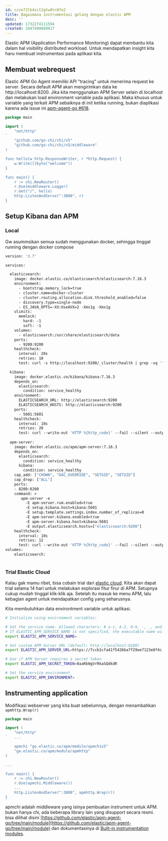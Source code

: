 ```yaml
---
id: czze72lb4zct2gtw8tn97e2
title: Bagaimana instrumentasi golang dengan elastic APM
desc: ''
updated: 1732274111594
created: 1647490689917
---
```



Elastic APM (Application Performance Monitoring) dapat membantu kita dalam hal visibility distributed workload.
Untuk mendapatkan insight kita haru membuat instrumentasi pada aplikasi kita.

## Membuat webrequest

Elastic APM Go Agent memiliki API "tracing" untuk menerima request ke server.
Secara default APM akan mengirimkan data ke http://localhost:8200. 
Jika kita menggunakan APM Server selain di localhost dan melakukan load environment variable pada aplikasi.
Maka khusus untuk variable yang terkait APM sebaiknya di init ketika running, bukan diaplikasi karena ada issue ini [apm-agent-go #618](https://github.com/elastic/apm-agent-go/issues/618).

```go
package main

import (
	"net/http"
`
	"github.com/go-chi/chi/v5"
	"github.com/go-chi/chi/v5/middleware"
)

func hello(w http.ResponseWriter, r *http.Request) {
	w.Write([]byte("welcome"))
}

func main() {
	r := chi.NewRouter()
	r.Use(middleware.Logger)
	r.Get("/", hello)
	http.ListenAndServe(":3000", r)
}
```

## Setup Kibana dan APM

### Local

Gw asummsikan semua sudah menggunakan docker, sehingga tinggal running dengan docker compose

```Dockerfile
version: '3.7'

services:

  elasticsearch:
    image: docker.elastic.co/elasticsearch/elasticsearch:7.16.3
    environment:
      - bootstrap.memory_lock=true
      - cluster.name=docker-cluster
      - cluster.routing.allocation.disk.threshold_enabled=false
      - discovery.type=single-node
      - ES_JAVA_OPTS=-XX:UseAVX=2 -Xms1g -Xmx1g
    ulimits:
      memlock:
        hard: -1
        soft: -1
    volumes:
      - elasticsearch:/usr/share/elasticsearch/data
    ports:
      - 9200:9200
    healthcheck:
      interval: 20s
      retries: 10
      test: curl -s http://localhost:9200/_cluster/health | grep -vq '"status":"red"'

  kibana:
    image: docker.elastic.co/kibana/kibana:7.16.3
    depends_on:
      elasticsearch:
        condition: service_healthy
    environment:
      ELASTICSEARCH_URL: http://elasticsearch:9200
      ELASTICSEARCH_HOSTS: http://elasticsearch:9200
    ports:
      - 5601:5601
    healthcheck:
      interval: 10s
      retries: 20
      test: curl --write-out 'HTTP %{http_code}' --fail --silent --output /dev/null http://localhost:5601/api/status
  
  apm-server:
    image: docker.elastic.co/apm/apm-server:7.16.3
    depends_on:
      elasticsearch:
        condition: service_healthy
      kibana:
        condition: service_healthy
    cap_add: ["CHOWN", "DAC_OVERRIDE", "SETGID", "SETUID"]
    cap_drop: ["ALL"]
    ports:
    - 8200:8200
    command: >
       apm-server -e
         -E apm-server.rum.enabled=true
         -E setup.kibana.host=kibana:5601
         -E setup.template.settings.index.number_of_replicas=0
         -E apm-server.kibana.enabled=true
         -E apm-server.kibana.host=kibana:5601
         -E output.elasticsearch.hosts=["elasticsearch:9200"]
    healthcheck:
      interval: 10s
      retries: 12
      test: curl --write-out 'HTTP %{http_code}' --fail --silent --output /dev/null http://localhost:8200/
volumes:
	elasticsearch:
	
```

### Trial Elastic Cloud 

Kalau gak mamu ribet, bisa cobain trial dari [elastic cloud](https://www.elastic.co/cloud/). Kita akan dapat trial selama 14 hari untuk melakukan explorasi fitur firur di APM. Setupnya cukup mudah tinggal klik-klik aja.
Setelah itu masuk ke menu APM, lalu kebagian agent untuk mendapatkan config yang seharusnya.

Kita membutuhkan data environtment variable untuk aplikasi.

```bash
# Initialize using environment variables:

# Set the service name. Allowed characters: # a-z, A-Z, 0-9, -, _, and space.
# If ELASTIC_APM_SERVICE_NAME is not specified, the executable name will be used.
export ELASTIC_APM_SERVICE_NAME=

# Set custom APM Server URL (default: http://localhost:8200)
export ELASTIC_APM_SERVER_URL=https://7ccb1cfa41f5426ba7f29ee7123e8f4c.apm.us-central1.gcp.cloud.es.io:443

# Use if APM Server requires a secret token
export ELASTIC_APM_SECRET_TOKEN=0aaRb0gVrRkaSQdkdR

# Set the service environment
export ELASTIC_APM_ENVIRONMENT=
```

## Instrumenting application

Modifikasi webserver yang kita buat sebelumnya, dengan menambahkan `apmhttp.Wrap(r)`

```go
package main

import (
	"net/http"
`	...

	apmchi "go.elastic.co/apm/module/apmchiv5"
	"go.elastic.co/apm/module/apmhttp"
)

...

func main() {
	r := chi.NewRouter()
	r.Use(apmchi.Middleware())
	...
	http.ListenAndServe(":3000", apmhttp.Wrap(r))
}
```

apmchi adalah middleware yang isinya pembuatan instrument untuk APM.
bukan hanya chi, ada beberapa library lain yang disupport secara resmi.
bisa dilihat disini [https://github.com/elastic/apm-agent-go/tree/main/module](https://github.com/elastic/apm-agent-go/tree/main/module) dan dokumentasinya di [Built-in instrumentation modules](https://www.elastic.co/guide/en/apm/agent/go/master/builtin-modules.html).


